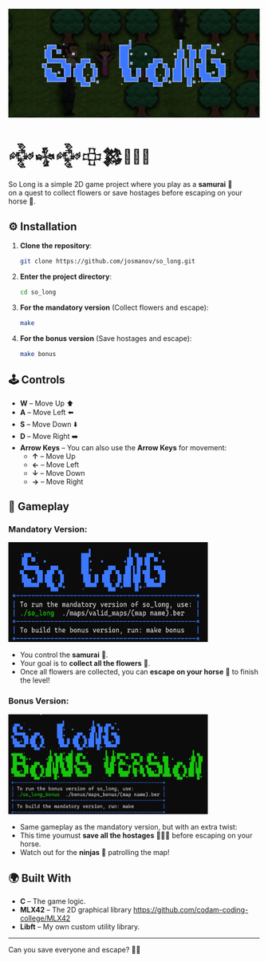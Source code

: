 ![so_longl](images/so_long.png)
# 𒅒𒈔𒅒𒇫𒄆🥷🏼🎎
So Long is a simple 2D game project where you play as a **samurai** 👹  
on a quest to collect flowers or save hostages before escaping on your horse 🐴.

## ⚙️ Installation

1. **Clone the repository**:

    ```bash
    git clone https://github.com/josmanov/so_long.git
    ```

2. **Enter the project directory**:

    ```bash
    cd so_long
    ```

3. **For the mandatory version** (Collect flowers and escape):

    ```bash
    make
    ```

4. **For the bonus version** (Save hostages and escape):

    ```bash
    make bonus
    ```
## 🕹️ Controls

- **W** – Move Up ⬆️  
- **A** – Move Left ⬅️  
- **S** – Move Down ⬇️  
- **D** – Move Right ➡️  
- **Arrow Keys** – You can also use the **Arrow Keys** for movement:
  - **↑** – Move Up
  - **←** – Move Left
  - **↓** – Move Down
  - **→** – Move Right

## 👾 Gameplay


### **Mandatory Version**:

<img src="images/so_long_terminal.png" alt="so_long_terminal" width="400" height="200">

- You control the **samurai** 👹.
- Your goal is to **collect all the flowers** 🌸.
- Once all flowers are collected, you can **escape on your horse** 🐴 to finish the level!
### **Bonus Version**:

<img src="images/so_long_terminal_bonus.png" alt="so_long_terminal_bonus" width="400" height="200">

- Same gameplay as the mandatory version, but with an extra twist: 
- This time youmust **save all the hostages** 🧑‍🤝‍🧑 before escaping on your horse.
- Watch out for the **ninjas** 🥷 patrolling the map!

## 🌍 Built With
- **C** – The game logic.
- **MLX42** – The 2D graphical library https://github.com/codam-coding-college/MLX42
- **Libft** – My own custom utility library.

---

Can you save everyone and escape? 🐴💨
